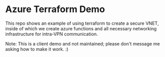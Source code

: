 # Azure Terraform Demo

This repo shows an example of using terraform to create a secure VNET, inside of which we create azure functions and all necessary networking infrastructure for intra-VPN communication.

Note: This is a client demo and not maintained; please don't message me asking how to make it work. :) 